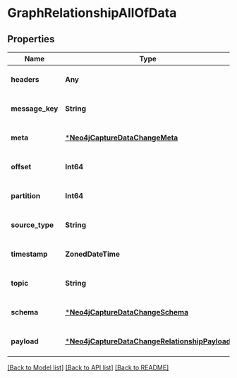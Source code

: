 # GraphRelationshipAllOfData


## Properties
Name | Type | Description | Notes
------------ | ------------- | ------------- | -------------
**headers** | **Any** |  | [default to nothing]
**message_key** | **String** |  | [default to nothing]
**meta** | [***Neo4jCaptureDataChangeMeta**](Neo4jCaptureDataChangeMeta.md) |  | [default to nothing]
**offset** | **Int64** |  | [default to nothing]
**partition** | **Int64** |  | [default to nothing]
**source_type** | **String** |  | [default to nothing]
**timestamp** | **ZonedDateTime** |  | [default to nothing]
**topic** | **String** |  | [default to nothing]
**schema** | [***Neo4jCaptureDataChangeSchema**](Neo4jCaptureDataChangeSchema.md) |  | [default to nothing]
**payload** | [***Neo4jCaptureDataChangeRelationshipPayload**](Neo4jCaptureDataChangeRelationshipPayload.md) |  | [default to nothing]


[[Back to Model list]](../README.md#models) [[Back to API list]](../README.md#api-endpoints) [[Back to README]](../README.md)


